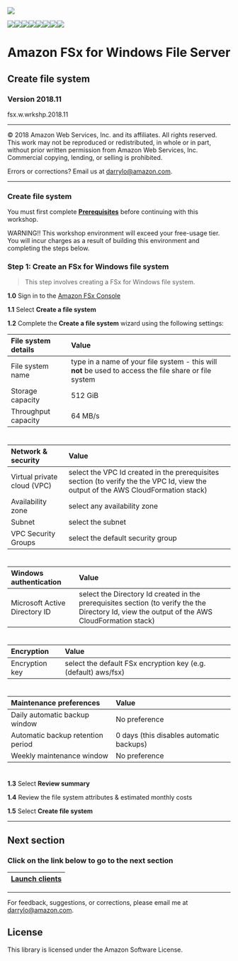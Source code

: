 ![](https://s3.amazonaws.com/aws-us-east-1/tutorial/AWS_logo_PMS_300x180.png)

![](https://s3.amazonaws.com/aws-us-east-1/tutorial/100x100_benefit_available.png)![](https://s3.amazonaws.com/aws-us-east-1/tutorial/100x100_benefit_ingergration.png)![](https://s3.amazonaws.com/aws-us-east-1/tutorial/100x100_benefit_ecryption-lock.png)![](https://s3.amazonaws.com/aws-us-east-1/tutorial/100x100_benefit_fully-managed.png)![](https://s3.amazonaws.com/aws-us-east-1/tutorial/100x100_benefit_lowcost-affordable.png)![](https://s3.amazonaws.com/aws-us-east-1/tutorial/100x100_benefit_performance.png)![](https://s3.amazonaws.com/aws-us-east-1/tutorial/100x100_benefit_scalable.png)![](https://s3.amazonaws.com/aws-us-east-1/tutorial/100x100_benefit_storage.png)
# **Amazon FSx for Windows File Server**

## Create file system

### Version 2018.11

fsx.w.wrkshp.2018.11

---

© 2018 Amazon Web Services, Inc. and its affiliates. All rights reserved. This work may not be  reproduced or redistributed, in whole or in part, without prior written permission from Amazon Web Services, Inc. Commercial copying, lending, or selling is prohibited.

Errors or corrections? Email us at [darrylo@amazon.com](mailto:darrylo@amazon.com).

---

### Create file system

You must first complete [**Prerequisites**](../README.md) before continuing with this workshop.

WARNING!! This workshop environment will exceed your free-usage tier. You will incur charges as a result of building this environment and completing the steps below.

### Step 1: Create an FSx for Windows file system

> This step involves creating a FSx for Windows file system.

**1.0** Sign in to the [Amazon FSx Console](https://console.aws.amazon.com/fsx/)

**1.1** Select **Create a file system**

**1.2** Complete the **Create a file system** wizard using the following settings:

| File system details | Value |
| :--- | :--- 
| File system name | type in a name of your file system - this will **not** be used to access the file share or file system |
| Storage capacity | 512 GiB |
| Throughput capacity | 64 MB/s |

#

| Network & security | Value |
| :--- | :--- 
| Virtual private cloud (VPC) | select the VPC Id created in the prerequisites section (to verify the the VPC Id, view the output of the AWS CloudFormation stack)|
| Availability zone | select any availability zone |
| Subnet | select the subnet |
| VPC Security Groups | select the default security group |

#

| Windows authentication | Value |
| :--- | :--- 
| Microsoft Active Directory ID | select the Directory Id created in the prerequisites section (to verify the the Directory Id, view the output of the AWS CloudFormation stack) |

#

| Encryption | Value |
| :--- | :--- 
| Encryption key | select the default FSx encryption key (e.g. (default) aws/fsx) |

#

| Maintenance preferences | Value |
| :--- | :--- 
| Daily automatic backup window | No preference |
| Automatic backup retention period | 0 days (this disables automatic backups) |
| Weekly maintenance window | No preference |

#

**1.3** Select **Review summary**

**1.4** Review the file system attributes & estimated monthly costs

**1.5** Select **Create file system**

---
## Next section
### Click on the link below to go to the next section

| [**Launch clients**](../2-launch-clients) |
| :---
---

For feedback, suggestions, or corrections, please email me at [darrylo@amazon.com](mailto:darrylo@amazon.com).

## License

This library is licensed under the Amazon Software License.
